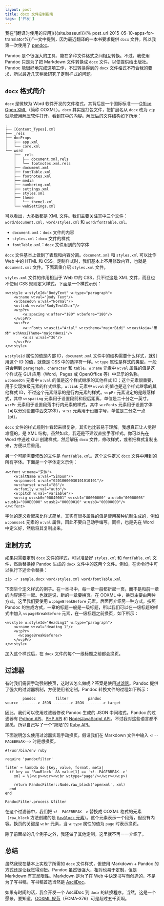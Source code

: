 ```yaml
---
layout: post
title: docx 文件定制指南
tags: ['开发']
---
```


我在“[翻译时使用的应用]({{site.baseurl}}{% post_url 2015-05-10-apps-for-translator%})”一文中提到，因为最近翻译的一本书要求提供 `docx` 文件，所以我第一次使用了 [pandoc](http://pandoc.org/)。

Pandoc 是个很强大的工具，能在多种文件格式之间相互转换。不过，我使用 Pandoc 只是为了把 Markdown 文件转换成 `docx` 文件，以便提供给出版社。Pandoc 能很好地完成这项工作，不过转换得到的 `docx` 文件格式不符合我的要求，所以最近几天稍微研究了定制样式的问题。

## `docx` 格式简介

`docx` 是微软为 Word 软件开发的文件格式，其背后是一个国际标准——[Office Open XML](http://officeopenxml.com/)（简称 OOXML）。`docx` 其实是打包文件，把扩展名从 `docx` 改为 `zip` 就能使用解压软件打开，看到其中的内容。解压后的文件结构如下所示：

```
.
├── [Content_Types].xml
├── _rels
├── docProps
│   ├── app.xml
│   └── core.xml
└── word
    ├── _rels
    │   ├── document.xml.rels
    │   └── footnotes.xml.rels
    ├── document.xml
    ├── fontTable.xml
    ├── footnotes.xml
    ├── media
    ├── numbering.xml
    ├── settings.xml
    ├── styles.xml
    ├── theme
    │   └── theme1.xml
    └── webSettings.xml
```

可以看出，大多数都是 XML 文件。我们主要关注其中三个文件：`word/document.xml`，`word/styles.xml` 和 `word/fontTable.xml`。

- `document.xml`：`docx` 文件的内容
- `styles.xml`：`docx` 文件的样式
- `fontTable.xml`：`docx` 文件用到的的字体

`docx` 文件基本上做到了表现和内容分离。`document.xml` 和 `styles.xml` 可以比作 Web 中的 HTML 和 CSS。定制样式时，我们基本上不用修改内容，也就是 `document.xml` 文件。下面着重介绍 `styles.xml` 文件。

`styles.xml` 文件的作用相当于 Web 中的 CSS，只不过这是 XML 文件，而且也不使用 CSS 规则定义样式。下面是一个样式示例：

```
<w:style w:styleId="BodyText" w:type="paragraph">
    <w:name w:val="Body Text"/>
    <w:basedOn w:val="Normal"/>
    <w:link w:val="BodyTextChar"/>
    <w:pPr>
        <w:spacing w:after="180" w:before="180"/>
    </w:pPr>
    <w:rPr>
        <w:rFonts w:ascii="Arial" w:cstheme="majorBidi" w:eastAsia="黑体" w:hAnsiTheme="majorHAnsi"/>
        <w:sz w:val="36"/>
    </w:rPr>
</w:style>
```

`w:styleId` 属性的值是内部 ID，`document.xml` 文件中的结构需要什么样式，就引用这个 ID 的值，就像是 CSS 中的选择符一样。`w:type` 属性是样式的类型，一般只会用到 `paragraph`、`character` 和 `table`。`w:name` 元素中 `w:val` 属性的值是这个样式在 GUI 应用（Word，Pages 或 OpenOffice 等）中显示的名称。`w:basedOn` 元素中 `w:val` 的值是这个样式继承的其他样式 ID；这个元素很重要，用于实现块级元素的样式继承。`w:link` 元素中 `w:val` 的值也是这个样式继承的其他样式 ID，不过这个元素继承的是行内元素的样式。`w:pPr` 元素设定的是段落样式，其中 `w:spacing` 元素用于设置段前和段后距离，单位是二十分之一英寸。`w:rPr` 元素用于设置段落中行内元素的样式，其中 `w:rFonts` 元素用于设置字体（可以分别设置中西文字体），`w:sz` 元素用于设置字号，单位是二分之一点（pt）。

`docx` 文件的样式规则乍看起来很复杂，其实也比较易于理解。我想真正让人觉得难懂的，是 XML 结构。虽然如此，我还是不建议直接手写样式。你可以先在 Word 中通过 GUI 创建样式，然后解压 `docx` 文件，修改样式，或者把样式复制出来，方便以后重用。

另一个可能需要修改的文件是 `fontTable.xml`。这个文件定义 `docx` 文件中用到的所有字体。下面是一个字体定义示例：

```
<w:font w:name="宋体">
    <w:altName w:val="SimSun"/>
    <w:panose1 w:val="02010600030101010101"/>
    <w:charset w:val="86"/>
    <w:family w:val="auto"/>
    <w:pitch w:val="variable"/>
    <w:sig w:csb0="00040001" w:csb1="00000000" w:usb0="00000003" w:usb1="080E0000" w:usb2="00000010" w:usb3="00000000"/>
</w:font>
```

字体的定义看起来比样式简单，其实有很多属性的值是使用某种机制生成的，例如 `w:panose1` 元素的 `w:val` 属性，因此不要自己动手编写。同样，也是先在 Word 中定义好，然后将其复制出来。

## 定制方式

如果只需要定制 `docx` 文件的样式，可以准备好 `styles.xml` 和 `fontTable.xml` 文件，然后替换掉 Pandoc 生成的 `docx` 文件中的这两个文件。例如，在命令行中可以执行下述命令替换：

```
zip -r sample.docx word/styles.xml word/fontTable.xml
```

下面举个定义样式的例子。在一本书中，每一章一般都新起一页，而不是和前一章的内容连在一起。也就是说，新的一章要换页。在 OOXML 中，换页主要由两种方式，这里我们要使用 `w:pageBreakBefore` 元素。后面再介绍另一种方式。按照 Pandoc 的生成方式，一章的标题一般是一级标题，所以我们可以在一级标题的样式中加入 `w:pageBreakBefore` 元素，在一级标题之前换页，如下所示：

```
<w:style w:styleId="Heading1" w:type="paragraph">
    <w:name w:val="Heading 1"/>
    <w:pPr>
      <w:pageBreakBefore/>
    </w:pPr>
</w:style>
```

加入这个样式后，在 `docx` 文件的每个一级标题之前都会换页。

## 过滤器

有时我们需要手动强制换页，这时该怎么做呢？答案是使用[过滤器](http://pandoc.org/scripting.html)。Pandoc 提供了强大的过滤器机制，方便使用者定制。Pandoc 转换文件的过程如下所示：

```
        pandoc         filter         pandoc
source --------> JSON --------> JSON --------> target
```

因此，我们可以使用过滤器修改 Pandoc 生成的 JSON 中间格式。Pandoc 的过滤器有 [Python API](http://github.com/jgm/pandocfilters)、[PHP API](https://github.com/vinai/pandocfilters-php) 和 [Node/JavaScript API](https://github.com/mvhenderson/pandoc-filter-node)。不过我对这些语言都不熟悉，所以自己写了一个“简陋”的 [Ruby API](https://gist.github.com/AndorChen/a07c591fed685fb7a80c)。

下面说明怎么使用过滤器实现手动换页。假设我们在 Markdown 文件中输入 `<!--PAGEBREAK-->` 时是想换页。

```
#!/usr/bin/env ruby

require 'pandocfilter'

filter = lambda do |key, value, format, meta|
  if key == 'RawBlock' && value[1] == '<!--PAGEBREAK-->'
    xml = %(<w:p><w:r><w:br w:type="page"/></w:r></w:p>)

    return PandocFilter::Node.raw_block('openxml', xml)
  end
end

PandocFilter.process &filter
```

在这个过滤器中，我们把 `<!--PAGEBREAK-->` 替换成 OOXML 格式的元素（`raw_block` 方法创建的是 [`RawBlock` 元素](http://hackage.haskell.org/package/pandoc-types-1.12.4.3/docs/Text-Pandoc-Definition.html#v:RawBlock)）。这个元素表示一个段落，但没有内容。换页的关键是 `w:br` 元素，当 `w:type` 属性的值为 `page` 时表示换页。

除了前面举的几个例子之外，我还做了其他定制，这里就不再一一介绍了。

## 总结

虽然我现在基本上实现了所需的 `docx` 文件样式，但使用 Markdown + Pandoc 的方式还是让我觉得别扭。Pandoc 虽然很强大，相对也易于定制，但是 Markdown 有其局限性。Markdown 是为了在 Web 中快速书写而创造的，不是为了写书稿。写书稿首选当然是 [AsciiDoc](http://www.methods.co.nz/asciidoc/)。

如果有时间的话，我会开发一个 AsciiDoc 到 `docx` 的转换程序。当然，这是一个愿景，要知道，[OOXML 规范](http://www.ecma-international.org/publications/standards/Ecma-376.htm)（ECMA-376）可是超过五千页啊。

